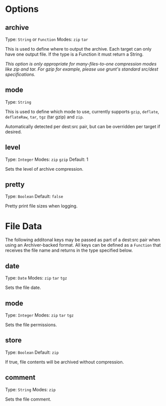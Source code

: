 # Options

## archive
Type: `String` or `Function`
Modes: `zip` `tar`

This is used to define where to output the archive. Each target can only have one output file.
If the type is a Function it must return a String.

*This option is only appropriate for many-files-to-one compression modes like zip and tar.  For gzip for example, please use grunt's standard src/dest specifications.*

## mode
Type: `String`

This is used to define which mode to use, currently supports `gzip`, `deflate`, `deflateRaw`, `tar`, `tgz` (tar gzip) and `zip`.

Automatically detected per dest:src pair, but can be overridden per target if desired.

## level
Type: `Integer`
Modes: `zip` `gzip`
Default: 1

Sets the level of archive compression.

## pretty
Type: `Boolean`
Default: `false`

Pretty print file sizes when logging.

# File Data

The following additonal keys may be passed as part of a dest:src pair when using an Archiver-backed format.
All keys can be defined as a `Function` that receives the file name and returns in the type specified below.

## date
Type: `Date`
Modes: `zip` `tar` `tgz`

Sets the file date.

## mode
Type: `Integer`
Modes: `zip` `tar` `tgz`

Sets the file permissions.

## store
Type: `Boolean`
Default: `zip`

If true, file contents will be archived without compression.

## comment
Type: `String`
Modes: `zip`

Sets the file comment.